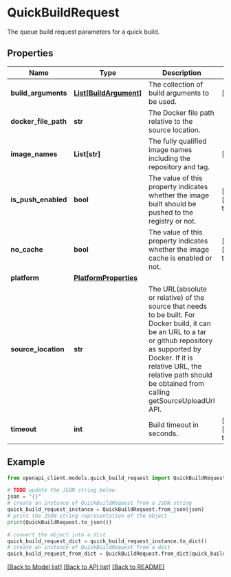 # QuickBuildRequest

The queue build request parameters for a quick build.

## Properties

Name | Type | Description | Notes
------------ | ------------- | ------------- | -------------
**build_arguments** | [**List[BuildArgument]**](BuildArgument.md) | The collection of build arguments to be used. | [optional] 
**docker_file_path** | **str** | The Docker file path relative to the source location. | 
**image_names** | **List[str]** | The fully qualified image names including the repository and tag. | [optional] 
**is_push_enabled** | **bool** | The value of this property indicates whether the image built should be pushed to the registry or not. | [optional] [default to True]
**no_cache** | **bool** | The value of this property indicates whether the image cache is enabled or not. | [optional] [default to False]
**platform** | [**PlatformProperties**](PlatformProperties.md) |  | 
**source_location** | **str** | The URL(absolute or relative) of the source that needs to be built. For Docker build, it can be an URL to a tar or github repository as supported by Docker.  If it is relative URL, the relative path should be obtained from calling getSourceUploadUrl API. | 
**timeout** | **int** | Build timeout in seconds. | [optional] [default to 3600]

## Example

```python
from openapi_client.models.quick_build_request import QuickBuildRequest

# TODO update the JSON string below
json = "{}"
# create an instance of QuickBuildRequest from a JSON string
quick_build_request_instance = QuickBuildRequest.from_json(json)
# print the JSON string representation of the object
print(QuickBuildRequest.to_json())

# convert the object into a dict
quick_build_request_dict = quick_build_request_instance.to_dict()
# create an instance of QuickBuildRequest from a dict
quick_build_request_from_dict = QuickBuildRequest.from_dict(quick_build_request_dict)
```
[[Back to Model list]](../README.md#documentation-for-models) [[Back to API list]](../README.md#documentation-for-api-endpoints) [[Back to README]](../README.md)


